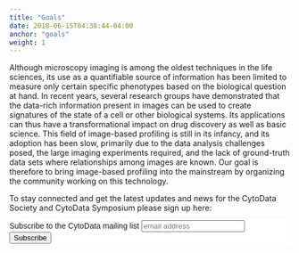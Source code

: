 ```yaml
---
title: "Goals"
date: 2018-06-15T04:38:44-04:00
anchor: "goals"
weight: 1
---
```


Although microscopy imaging is among the oldest techniques in the life sciences, its use as a quantifiable source of information has been limited to measure only certain specific phenotypes based on the biological question at hand. In recent years, several research groups have demonstrated that the data-rich information present in images can be used to create signatures of the state of a cell or other biological systems. Its applications can thus have a transformational impact on drug discovery as well as basic science. This field of image-based profiling is still in its infancy, and its adoption has been slow, primarily due to the data analysis challenges posed, the large imaging experiments required, and the lack of ground-truth data sets where relationships among images are known. Our goal is therefore to bring image-based profiling into the mainstream by organizing the community working on this technology.

To stay connected and get the latest updates and news for the CytoData Society and CytoData Symposium please sign up here: 
<!-- Begin MailChimp Signup Form -->
<link href="//cdn-images.mailchimp.com/embedcode/horizontal-slim-10_7.css" rel="stylesheet" type="text/css">
<style type="text/css">
	#mc_embed_signup{background:#fff; clear:left; font:14px Helvetica,Arial,sans-serif; width:100%;}
	/* Add your own MailChimp form style overrides in your site stylesheet or in this style block.
	   We recommend moving this block and the preceding CSS link to the HEAD of your HTML file. */
</style>
<div id="mc_embed_signup">
<form action="https://cytodata.us12.list-manage.com/subscribe/post?u=e41cec279afba75410ddd90bf&amp;id=d512c96d35" method="post" id="mc-embedded-subscribe-form" name="mc-embedded-subscribe-form" class="validate" target="_blank" novalidate>
    <div id="mc_embed_signup_scroll">
	<label for="mce-EMAIL">Subscribe to the CytoData mailing list</label>
	<input type="email" value="" name="EMAIL" class="email" id="mce-EMAIL" placeholder="email address" required>
    <!-- real people should not fill this in and expect good things - do not remove this or risk form bot signups-->
    <div style="position: absolute; left: -5000px;" aria-hidden="true"><input type="text" name="b_e41cec279afba75410ddd90bf_d512c96d35" tabindex="-1" value=""></div>
    <div class="clear"><input type="submit" value="Subscribe" name="subscribe" id="mc-embedded-subscribe" class="button"></div>
    </div>
</form>
</div>
<!--End mc_embed_signup--> 
